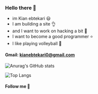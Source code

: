 ### Hello there 👋
  - im Kian ebtekari 😃
  - I am building a site 👌
  - and I want to work on hacking a bit :balloon:
  - I want to become a good programmer :star:
  - I like playing volleyball 🏐
   #### Gmail: kianebtekari0@gmail.com

![Anurag's GitHub stats](https://github-readme-stats.vercel.app/api?username=KianEbtekari0&show_icons=true&theme=tokyonight)

![Top Langs](https://github-readme-stats.vercel.app/api/top-langs/?username=KianEbtekari0&theme=tokyonight)

#### Follow me 🥇
